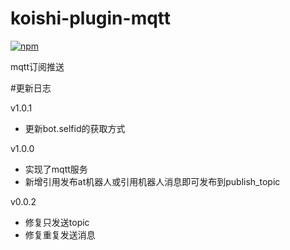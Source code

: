 # koishi-plugin-mqtt

[![npm](https://img.shields.io/npm/v/koishi-plugin-mqtt?style=flat-square)](https://www.npmjs.com/package/koishi-plugin-mqtt)

mqtt订阅推送


#更新日志

v1.0.1
- 更新bot.selfid的获取方式

v1.0.0
- 实现了mqtt服务
- 新增引用发布at机器人或引用机器人消息即可发布到publish_topic

v0.0.2
- 修复只发送topic
- 修复重复发送消息